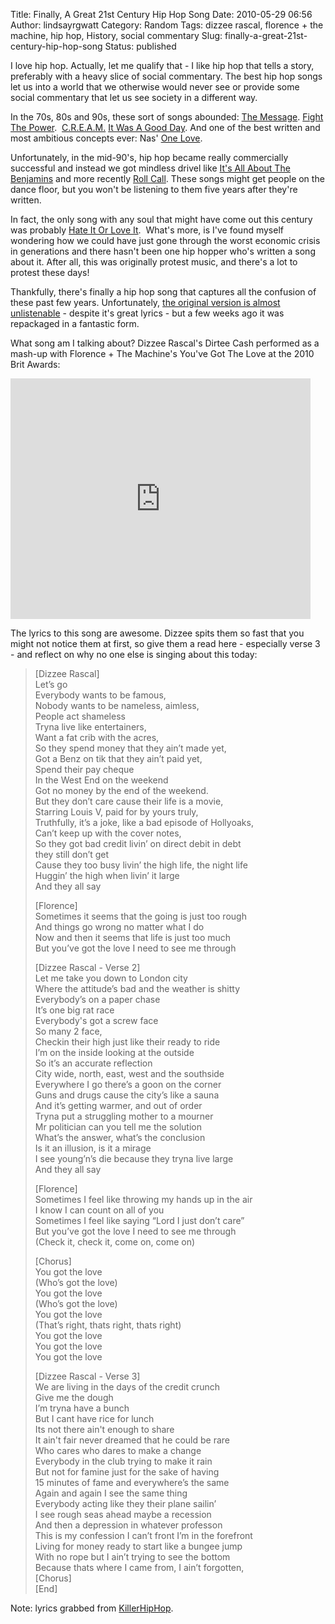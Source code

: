 Title: Finally, A Great 21st Century Hip Hop Song
Date: 2010-05-29 06:56
Author: lindsayrgwatt
Category: Random
Tags: dizzee rascal, florence + the machine, hip hop, History, social commentary
Slug: finally-a-great-21st-century-hip-hop-song
Status: published

I love hip hop. Actually, let me qualify that - I like hip hop that tells a story, preferably with a heavy slice of social commentary. The best hip hop songs let us into a world that we otherwise would never see or provide some social commentary that let us see society in a different way.

In the 70s, 80s and 90s, these sort of songs abounded: [The Message](https://www.youtube.com/watch?v=O4o8TeqKhgY). [Fight The Power](https://www.youtube.com/watch?v=8PaoLy7PHwk).  [C.R.E.A.M.](https://www.youtube.com/watch?v=bjZRAvsZf1g) [It Was A Good Day](https://www.youtube.com/watch?v=QWfbGGZE07M). And one of the best written and most ambitious concepts ever: Nas' [One Love](https://www.youtube.com/watch?v=oTyQfABqwdo).

Unfortunately, in the mid-90's, hip hop became really commercially successful and instead we got mindless drivel like [It's All About The Benjamins](https://www.youtube.com/watch?v=sWrE6DP86hc) and more recently [Roll Call](https://www.youtube.com/watch?v=ktdFm7xNJow). These songs might get people on the dance floor, but you won't be listening to them five years after they're written.

In fact, the only song with any soul that might have come out this century was probably [Hate It Or Love It](https://www.youtube.com/watch?v=BuMBmK5uksg).  What's more, is I've found myself wondering how we could have just gone through the worst economic crisis in generations and there hasn't been one hip hopper who's written a song about it. After all, this was originally protest music, and there's a lot to protest these days!

Thankfully, there's finally a hip hop song that captures all the confusion of these past few years. Unfortunately, [the original version is almost unlistenable](https://www.youtube.com/watch?v=5FT0-GdA4Ss) - despite it's great lyrics - but a few weeks ago it was repackaged in a fantastic form.

What song am I talking about? Dizzee Rascal's Dirtee Cash performed as a mash-up with Florence + The Machine's You've Got The Love at the 2010 Brit Awards:

<iframe width="480" height="385" src="https://www.youtube.com/embed/_R72ZZSDOxc" frameborder="0" allow="accelerometer; autoplay; clipboard-write; encrypted-media; gyroscope; picture-in-picture" allowfullscreen></iframe>

The lyrics to this song are awesome. Dizzee spits them so fast that you might not notice them at first, so give them a read here - especially verse 3 - and reflect on why no one else is singing about this today:

> \[Dizzee Rascal\]  
> Let’s go  
> Everybody wants to be famous,  
> Nobody wants to be nameless, aimless,  
> People act shameless  
> Tryna live like entertainers,  
> Want a fat crib with the acres,  
> So they spend money that they ain’t made yet,  
> Got a Benz on tik that they ain’t paid yet,  
> Spend their pay cheque  
> In the West End on the weekend  
> Got no money by the end of the weekend.  
> But they don’t care cause their life is a movie,  
> Starring Louis V, paid for by yours truly,  
> Truthfully, it’s a joke, like a bad episode of Hollyoaks,  
> Can’t keep up with the cover notes,  
> So they got bad credit livin’ on direct debit in debt  
> they still don’t get  
> Cause they too busy livin’ the high life, the night life  
> Huggin’ the high when livin’ it large  
> And they all say
>
> \[Florence\]  
> Sometimes it seems that the going is just too rough  
> And things go wrong no matter what I do  
> Now and then it seems that life is just too much  
> But you’ve got the love I need to see me through
>
> \[Dizzee Rascal - Verse 2\]  
> Let me take you down to London city  
> Where the attitude’s bad and the weather is shitty  
> Everybody’s on a paper chase  
> It’s one big rat race  
> Everybody's got a screw face  
> So many 2 face,  
> Checkin their high just like their ready to ride  
> I’m on the inside looking at the outside  
> So it’s an accurate reflection  
> City wide, north, east, west and the southside  
> Everywhere I go there’s a goon on the corner  
> Guns and drugs cause the city’s like a sauna  
> And it’s getting warmer, and out of order  
> Tryna put a struggling mother to a mourner  
> Mr politician can you tell me the solution  
> What’s the answer, what’s the conclusion  
> Is it an illusion, is it a mirage  
> I see young’n’s die because they tryna live large  
> And they all say
>
> \[Florence\]  
> Sometimes I feel like throwing my hands up in the air  
> I know I can count on all of you  
> Sometimes I feel like saying “Lord I just don’t care”  
> But you’ve got the love I need to see me through  
> (Check it, check it, come on, come on)
>
> \[Chorus\]  
> You got the love  
> (Who’s got the love)  
> You got the love  
> (Who’s got the love)  
> You got the love  
> (That’s right, thats right, thats right)  
> You got the love  
> You got the love  
> You got the love
>
> \[Dizzee Rascal - Verse 3\]  
> We are living in the days of the credit crunch  
> Give me the dough  
> I’m tryna have a bunch  
> But I cant have rice for lunch  
> Its not there ain't enough to share  
> It ain't fair never dreamed that he could be rare  
> Who cares who dares to make a change  
> Everybody in the club trying to make it rain  
> But not for famine just for the sake of having  
> 15 minutes of fame and everywhere’s the same  
> Again and again I see the same thing  
> Everybody acting like they their plane sailin’  
> I see rough seas ahead maybe a recession  
> And then a depression in whatever professon  
> This is my confession I can’t front I’m in the forefront  
> Living for money ready to start like a bungee jump  
> With no rope but I ain’t trying to see the bottom  
> Because thats where I came from, I ain’t forgotten,  
> \[Chorus\]  
> \[End\]

Note: lyrics grabbed from [KillerHipHop](http://www.killerhiphop.com/you-got-the-dirtee-love-lyrics-dizzee-rascal-florence/).
